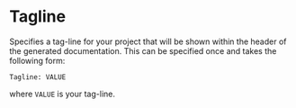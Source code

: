 # Tagline
Specifies a tag-line for your project that will be shown within the header of the generated documentation. This can be specified once and takes the following form:

    Tagline: VALUE
    
where `VALUE` is your tag-line.

